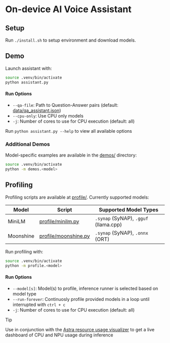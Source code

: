 # On-device AI Voice Assistant

## Setup
Run `./install.sh` to setup environment and download models.

## Demo
Launch assistant with:
```sh
source .venv/bin/activate
python assistant.py
```

#### Run Options
* `--qa-file`: Path to Question-Answer pairs (default: [data/qa_assistant.json](data/qa_assistant.json))
* `--cpu-only`: Use CPU only models
* `-j`: Number of cores to use for CPU execution (default: all)

Run `python assistant.py --help` to view all available options

### Additional Demos
Model-specific examples are available in the [demos/](demos/) directory:
```sh
source .venv/bin/activate
python -m demos.<model>
```

## Profiling
Profiling scripts are available at [profile/](profile/). Currently supported models:

| Model | Script | Supported Model Types |
| ----- | ------ | ----------------- |
| MiniLM | [profile/minilm.py](profile/minilm.py) | `.synap` (SyNAP), `.gguf` (llama.cpp) |
| Moonshine | [profile/moonshine.py](profile/moonshine.py) | `.synap` (SyNAP), `.onnx` (ORT) |

Run profiling with:
```sh
source .venv/bin/activate
python -m profile.<model>
```

#### Run Options
* `--model[s]`: Model(s) to profile, inference runner is selected based on model type
* `--run-forever`: Continuosly profile provided models in a loop until interrupted with `ctrl + c`
* `-j`: Number of cores to use for CPU execution (default: all)

> [!TIP]
> Use in conjunction with the [Astra resource usage visualizer](https://github.com/spal-synaptics/astra-visualizer) to get a live dashboard of CPU and NPU usage during inference
